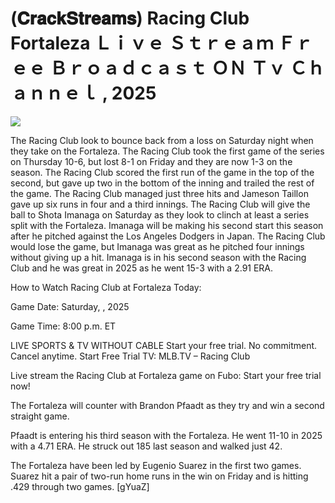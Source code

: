 # (𝐂𝐫𝐚𝐜𝐤𝐒𝐭𝐫𝐞𝐚𝐦𝐬) Racing Club Fortaleza Ｌｉｖｅ Ｓｔｒｅａｍ Ｆｒｅｅ Ｂｒｏａｄｃａｓｔ ＯＮ Ｔｖ Ｃｈａｎｎｅｌ , 2025  
  
  
[![](https://i.imgur.com/qSNzIqt.png)](https://movie.rssnews.media/NKElxkxt.php)  
  
The Racing Club look to bounce back from a loss on Saturday night when they take on the Fortaleza. The Racing Club took the first game of the series on Thursday 10-6, but lost 8-1 on Friday and they are now 1-3 on the season. The Racing Club scored the first run of the game in the top of the second, but gave up two in the bottom of the inning and trailed the rest of the game. The Racing Club managed just three hits and Jameson Taillon gave up six runs in four and a third innings. The Racing Club will give the ball to Shota Imanaga on Saturday as they look to clinch at least a series split with the Fortaleza. Imanaga will be making his second start this season after he pitched against the Los Angeles Dodgers in Japan. The Racing Club would lose the game, but Imanaga was great as he pitched four innings without giving up a hit. Imanaga is in his second season with the Racing Club and he was great in 2025 as he went 15-3 with a 2.91 ERA.

How to Watch Racing Club at Fortaleza Today:

Game Date: Saturday, , 2025

Game Time: 8:00 p.m. ET

LIVE SPORTS & TV WITHOUT CABLE
Start your free trial. No commitment. Cancel anytime.
Start Free Trial
TV: MLB.TV – Racing Club

Live stream the Racing Club at Fortaleza game on Fubo: Start your free trial now!

The Fortaleza will counter with Brandon Pfaadt as they try and win a second straight game.

Pfaadt is entering his third season with the Fortaleza. He went 11-10 in 2025 with a 4.71 ERA. He struck out 185 last season and walked just 42.

The Fortaleza have been led by Eugenio Suarez in the first two games. Suarez hit a pair of two-run home runs in the win on Friday and is hitting .429 through two games. [gYuaZ]